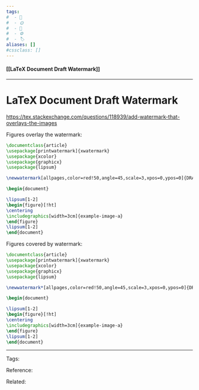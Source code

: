 ```yaml
---
tags:
#  - 🌱️
#  - 🌞️
#  - 🌲️
#  - ⚙️ 
#  - 🏷️ 
aliases: []
#cssclass: []
---
```


#### [[LaTeX Document Draft Watermark]]

---

# LaTeX Document Draft Watermark

<https://tex.stackexchange.com/questions/118939/add-watermark-that-overlays-the-images>

Figures overlay the watermark:

```latex
\documentclass{article}
\usepackage[printwatermark]{xwatermark}
\usepackage{xcolor}
\usepackage{graphicx}
\usepackage{lipsum}

\newwatermark[allpages,color=red!50,angle=45,scale=3,xpos=0,ypos=0]{DRAFT}

\begin{document}

\lipsum[1-2]
\begin{figure}[!ht]
\centering
\includegraphics[width=3cm]{example-image-a}
\end{figure}
\lipsum[1-2]
\end{document}
```

Figures covered by watermark:

```latex
\documentclass{article}
\usepackage[printwatermark]{xwatermark}
\usepackage{xcolor}
\usepackage{graphicx}
\usepackage{lipsum}

\newwatermark*[allpages,color=red!50,angle=45,scale=3,xpos=0,ypos=0]{DRAFT}

\begin{document}

\lipsum[1-2]
\begin{figure}[!ht]
\centering
\includegraphics[width=3cm]{example-image-a}
\end{figure}
\lipsum[1-2]
\end{document}
```

---
Tags: 

Reference:

Related:

